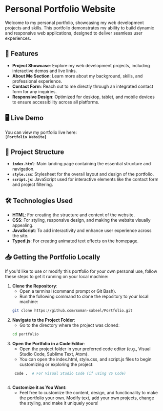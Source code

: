 # **Personal Portfolio Website**

Welcome to my personal portfolio, showcasing my web development projects and skills. This portfolio demonstrates my ability to build dynamic and responsive web applications, designed to deliver seamless user experiences.

## 🌟 **Features**
- **Project Showcase**: Explore my web development projects, including interactive demos and live links.
- **About Me Section**: Learn more about my background, skills, and professional experience.
- **Contact Form**: Reach out to me directly through an integrated contact form for any inquiries.
- **Responsive Design**: Optimized for desktop, tablet, and mobile devices to ensure accessibility across all platforms.

## 🖥️ **Live Demo**  
You can view my portfolio live here:  
**`[Portfolio Website]`**

## 📂 **Project Structure**  
- **`index.html`**: Main landing page containing the essential structure and navigation.
- **`style.css`**: Stylesheet for the overall layout and design of the portfolio.
- **`script.js`**: JavaScript used for interactive elements like the contact form and project filtering.

## 🛠️ **Technologies Used**  
- **HTML**: For creating the structure and content of the website.
- **CSS**: For styling, responsive design, and making the website visually appealing.
- **JavaScript**: To add interactivity and enhance user experience across the site.
- **Typed.js**: For creating animated text effects on the homepage.

## 📥 **Getting the Portfolio Locally**  
If you'd like to use or modify this portfolio for your own personal use, follow these steps to get it running on your local machine:

1. **Clone the Repository**:
   - Open a terminal (command prompt or Git Bash).
   - Run the following command to clone the repository to your local machine:
   ```bash
   git clone https://github.com/soman-sabeel/Portfolio.git

2. **Navigate to the Project Folder**:
   - Go to the directory where the project was cloned:
   ```bash
   cd portfolio

3. **Open the Portfolio in a Code Editor**:
   - Open the project folder in your preferred code editor (e.g., Visual Studio Code, Sublime Text, Atom).
   - You can open the index.html, style.css, and script.js files to begin customizing or exploring the project:
   ```bash
    code .  # For Visual Studio Code (if using VS Code)
        
4. **Customize it as You Want**:
   - Feel free to customize the content, design, and functionality to make the portfolio your own. Modify text, add your own projects, change the styling, and make it uniquely yours!
